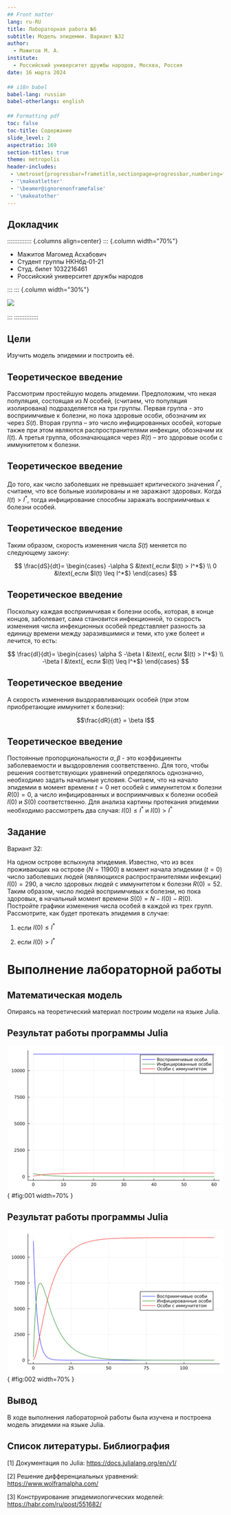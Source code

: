 ```yaml
---
## Front matter
lang: ru-RU
title: Лабораторная работа №6
subtitle: Модель эпидемии. Вариант №32
author:
  - Мажитов М. А.
institute:
  - Российский университет дружбы народов, Москва, Россия
date: 16 марта 2024

## i18n babel
babel-lang: russian
babel-otherlangs: english

## Formatting pdf
toc: false
toc-title: Содержание
slide_level: 2
aspectratio: 169
section-titles: true
theme: metropolis
header-includes:
 - \metroset{progressbar=frametitle,sectionpage=progressbar,numbering=fraction}
 - '\makeatletter'
 - '\beamer@ignorenonframefalse'
 - '\makeatother'
---
```



## Докладчик

:::::::::::::: {.columns align=center}
::: {.column width="70%"}

  * Мажитов Магомед Асхабович
  * Студент группы НКНбд-01-21
  * Студ. билет 1032216461
  * Российский университет дружбы народов

:::
::: {.column width="30%"}

![](./image/avatar.jpg)

:::
::::::::::::::


## Цели

Изучить модель эпидемии и построить её.


## Теоретическое введение

Рассмотрим простейшую модель эпидемии. Предположим, что некая популяция, состоящая из $N$ особей, (считаем, что популяция изолирована) подразделяется на три группы. Первая группа - это восприимчивые к болезни, но пока здоровые особи, обозначим их через $S(t)$. Вторая группа – это число инфицированных особей, которые также при этом являются распространителями инфекции, обозначим их $I(t)$. А третья группа, обозначающаяся через $R(t)$ – это здоровые особи с иммунитетом к болезни. 

## Теоретическое введение

До того, как число заболевших не превышает критического значения $I^*$, считаем, что все больные изолированы и не заражают здоровых. Когда $I(t)> I^*$, тогда инфицирование способны заражать восприимчивых к болезни особей. 

## Теоретическое введение

Таким образом, скорость изменения числа $S(t)$ меняется по следующему закону:

$$
\frac{dS}{dt}=
 \begin{cases}
	-\alpha S &\text{,если $I(t) > I^*$}
	\\   
	0 &\text{,если $I(t) \leq I^*$}
 \end{cases}
$$

## Теоретическое введение

Поскольку каждая восприимчивая к болезни особь, которая, в конце концов, заболевает, сама становится инфекционной, то скорость изменения числа инфекционных особей представляет разность за единицу времени между заразившимися и теми, кто уже болеет и лечится, то есть:

$$
\frac{dI}{dt}=
 \begin{cases}
	\alpha S -\beta I &\text{, если $I(t) > I^*$}
	\\   
	-\beta I &\text{, если $I(t) \leq I^*$}
 \end{cases}
$$

## Теоретическое введение

А скорость изменения выздоравливающих особей (при этом приобретающие иммунитет к болезни):

$$\frac{dR}{dt} = \beta I$$

## Теоретическое введение

Постоянные пропорциональности $\alpha, \beta$ - это коэффициенты заболеваемости и выздоровления соответственно. Для того, чтобы решения соответствующих уравнений определялось однозначно, необходимо задать начальные условия. Считаем, что на начало эпидемии в момент времени $t=0$ нет особей с иммунитетом к болезни $R(0)=0$, а число инфицированных и восприимчивых к болезни особей $I(0)$ и $S(0)$ соответственно. Для анализа картины протекания эпидемии необходимо рассмотреть два случая:  $I(0) \leq I^*$ и  $I(0)>I^*$

## Задание

Вариант 32:

На одном острове вспыхнула эпидемия. Известно, что из всех проживающих на острове ($N = 11 900$) в момент начала эпидемии ($t=0$) число заболевших людей (являющихся распространителями инфекции) $I(0)=290$, а число здоровых людей с иммунитетом к болезни $R(0)=52$. Таким образом, число людей восприимчивых к болезни, но пока здоровых, в начальный момент времени $S(0)=N-I(0)- R(0)$. Постройте графики изменения числа особей в каждой из трех групп. Рассмотрите, как будет протекать эпидемия в случае:

1) если $I(0) \leq I^*$ 

2) если $I(0)>I^*$

# Выполнение лабораторной работы

## Математическая модель

Опираясь на теоретический материал построим модели на языке Julia.


## Результат работы программы Julia

![График в 1 случае](image/1.png){ #fig:001 width=70% }

## Результат работы программы Julia

![График во 2 случае](image/2.png){ #fig:002 width=70% }


## Вывод

В ходе выполнения лабораторной работы была изучена и построена модель эпидемии на языке Julia.

## Список литературы. Библиография

[1] Документация по Julia: https://docs.julialang.org/en/v1/

[2] Решение дифференциальных уравнений: https://www.wolframalpha.com/

[3] Конструирование эпидемиологических моделей: https://habr.com/ru/post/551682/